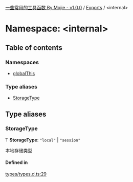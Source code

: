 [一些常用的工具函数 By Mojie - v1.0.0](../README.md) / [Exports](../modules.md) / <internal\>

# Namespace: <internal\>

## Table of contents

### Namespaces

- [globalThis](internal_.globalThis.md)

### Type aliases

- [StorageType](internal_.md#storagetype)

## Type aliases

### StorageType

Ƭ **StorageType**: ``"local"`` \| ``"session"``

本地存储类型

#### Defined in

[types/types.d.ts:29](https://github.com/mojiefong/utils/blob/9d8aa40/types/types.d.ts#L29)

